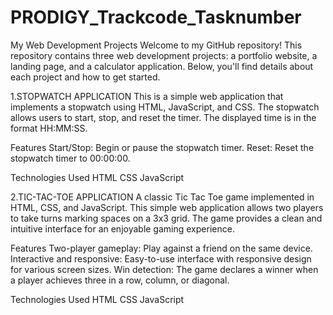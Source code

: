 # PRODIGY_Trackcode_Tasknumber

My Web Development Projects Welcome to my GitHub repository! This repository contains three web development projects: a portfolio website, a landing page, and a calculator application. Below, you'll find details about each project and how to get started.

1.STOPWATCH APPLICATION This is a simple web application that implements a stopwatch using HTML, JavaScript, and CSS. The stopwatch allows users to start, stop, and reset the timer. The displayed time is in the format HH:MM:SS.

Features Start/Stop: Begin or pause the stopwatch timer. Reset: Reset the stopwatch timer to 00:00:00.

Technologies Used HTML CSS JavaScript

2.TIC-TAC-TOE APPLICATION A classic Tic Tac Toe game implemented in HTML, CSS, and JavaScript. This simple web application allows two players to take turns marking spaces on a 3x3 grid. The game provides a clean and intuitive interface for an enjoyable gaming experience.

Features Two-player gameplay: Play against a friend on the same device. Interactive and responsive: Easy-to-use interface with responsive design for various screen sizes. Win detection: The game declares a winner when a player achieves three in a row, column, or diagonal.

Technologies Used HTML CSS JavaScript
